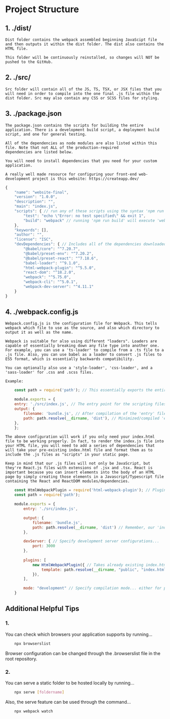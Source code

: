 # Project Structure

## 1. ./dist/

    Dist folder contains the webpack assembled beginning JavaScipt file and then outputs it within the dist folder. The dist also contains the HTML file. 

    This folder will be continuously reinstalled, so changes will NOT be pushed to the GitHub. 

## 2. ./src/

    Src folder will contain all of the JS, TS, TSX, or JSX files that you will need in order to compile into the one final .js file within the dist folder. Src may also contain any CSS or SCSS files for styling. 

## 3. ./package.json

    The package.json contains the scripts for building the entire application. There is a development build script, a deployment build script, and one for general testing. 

    All of the dependencies as node modules are also listed within this file. Note that not ALL of the production-required 
    dependencies are listed below. 

    You will need to install dependencies that you need for your custom application. 

    A really well made resource for configuring your front-end web-development project is this website: https://createapp.dev/

```javascript
{
    "name": "website-final",
    "version": "1.0.0",
    "description": "",
    "main": "index.js",
    "scripts": { // run any of these scripts using the syntax 'npm run [scriptName]' to execute the specified script. 
        "test": "echo \"Error: no test specified\" && exit 1",
        "build": "webpack" // running 'npm run build' will execute 'webpack' and build the files within webpack.config.js
    },
    "keywords": [],
    "author": "",
    "license": "ISC",
    "devDependencies": { // Includes all of the dependencies downloaded through "npm install ... --save-dev" 
        "@babel/core": "^7.20.7", 
        "@babel/preset-env": "^7.20.2",
        "@babel/preset-react": "^7.18.6",
        "babel-loader": "^9.1.0",
        "html-webpack-plugin": "^5.5.0",
        "react-dom": "^18.2.0",
        "webpack": "^5.75.0",
        "webpack-cli": "^5.0.1",
        "webpack-dev-server": "^4.11.1"
    }
}
```

## 4. ./webpack.config.js

    Webpack.config.js is the configuration file for Webpack. This tells webpack which file to use as the source, and also which directory to output it as well as the name. 

    Webpack is suitable for also using different "loaders". Loaders are capable of essentially breaking down any file type into another one. For example, you can use a 'ts-loader' to compile from a .ts file to a .js file. Also, you can use babel as a loader to convert .js files to ES5 format, which is essentially backwards compatibility. 

    You can optionally also use a 'style-loader', 'css-loader', and a 'sass-loader' for .css and .scss files. 

    Example: 

```javascript
    const path = require('path'); // This essentially exports the entire environment path for the package manager 

    module.exports = { 
    entry: './src/index.js', // The entry point for the scripting files needed to build the application 
    output: {
        filename: 'bundle.js', // After compilation of the 'entry' files, they're renamed to [filename] and send to 'path'
        path: path.resolve(__dirname, 'dist'), // Minimized/compiled 'entry' files will then be moved to the folder 'dist'
    },
    };
```

    The above configuration will work if you only need your index.html file to be working properly. In fact, to render the index.js file into your HTML file, you will need to add a series of dependencies that will take your pre-existing index.html file and format them as to include the .js files as "scripts" in your static page. 

    Keep in mind that our .js files will not only be JavaScript, but they're React.js files with extensions of .jsx and .tsx. React is important because you can insert elements into the body of an HTML page by simply creating those elements in a Javascript/Typescript file containing the React and ReactDOM modules/dependencies. 
 

```javascript
    const HtmlWebpackPlugin = require('html-webpack-plugin'); // Plugin to render script code on HTML files
    const path = require('path');

    module.exports = {
        entry: './src/index.js',

        output: {
            filename: 'bundle.js',
            path: path.resolve(__dirname, 'dist') // Remember, our 'index.js' file will be renamed to 'bundle.js' and moved to './dist'
        },

        devServer: { // Specify development server configurations... 
            port: 3000
        },
        
        plugins: [
            new HtmlWebpackPlugin({ // Takes already existing index.html from './public/' and moves it to the same output file ('build')
                template: path.resolve(__dirname, "public", "index.html"), 
            }),
        ],

        mode: "development" // Specify compilation mode... either for production (minified files) or development 
    }
```

## Additional Helpful Tips


### 1. 

You can check which browsers your application supports by running... 
```bash
    npx browserslist
```

Browser configuration can be changed through the .browserslist file in the root repository. 

### 2.

You can serve a static folder to be hosted locally by running...
```bash
    npx serve [foldername]
```

Also, the serve feature can be used through the command...
```bash
    npx webpack watch
```

